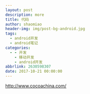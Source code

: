 ```yaml
---
layout: post
description: more
title: 代码
author: shaomiao
header-img: img/post-bg-android.jpg
tags:
  - android开发
  - android笔记
categories:
  - - 开发
    - 移动开发
    - android开发
abbrlink: 2630598307
date: 2017-10-21 00:00:00
---
```

http://www.cocoachina.com/
